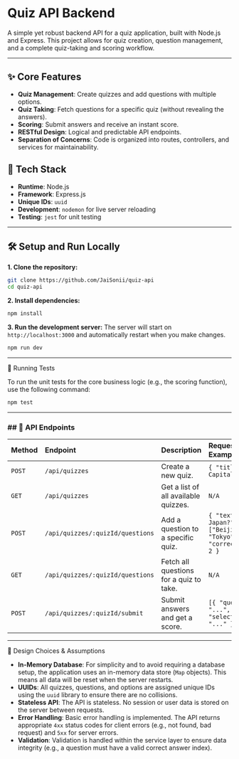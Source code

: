 # Quiz API Backend

A simple yet robust backend API for a quiz application, built with Node.js and Express. This project allows for quiz creation, question management, and a complete quiz-taking and scoring workflow.

---

## ✨ Core Features

* **Quiz Management**: Create quizzes and add questions with multiple options.
* **Quiz Taking**: Fetch questions for a specific quiz (without revealing the answers).
* **Scoring**: Submit answers and receive an instant score.
* **RESTful Design**: Logical and predictable API endpoints.
* **Separation of Concerns**: Code is organized into routes, controllers, and services for maintainability.

## 🚀 Tech Stack

* **Runtime**: Node.js
* **Framework**: Express.js
* **Unique IDs**: `uuid`
* **Development**: `nodemon` for live server reloading
* **Testing**: `jest` for unit testing

---

## 🛠️ Setup and Run Locally

**1. Clone the repository:**
```bash
git clone https://github.com/JaiSonii/quiz-api
cd quiz-api
```

**2. Install dependencies:**
```bash
npm install
```

**3. Run the development server:**
The server will start on `http://localhost:3000` and automatically restart when you make changes.
```bash
npm run dev
```

---

🧪 Running Tests

To run the unit tests for the core business logic (e.g., the scoring function), use the following command:
```bash
npm test
```

---

### ## 📡 API Endpoints

| Method | Endpoint                             | Description                                 | Request Body Example                                                                               |
| :----- | :----------------------------------- | :------------------------------------------ | :------------------------------------------------------------------------------------------------- |
| `POST` | `/api/quizzes`                       | Create a new quiz.                          | `{ "title": "World Capitals" }`                                                                    |
| `GET`  | `/api/quizzes`                       | Get a list of all available quizzes.        | `N/A`                                                                                              |
| `POST` | `/api/quizzes/:quizId/questions`     | Add a question to a specific quiz.          | `{ "text": "Capital of Japan?", "options": ["Beijing", "Seoul", "Tokyo"], "correctAnswerIndex": 2 }` |
| `GET`  | `/api/quizzes/:quizId/questions`     | Fetch all questions for a quiz to take.     | `N/A`                                                                                              |
| `POST` | `/api/quizzes/:quizId/submit`        | Submit answers and get a score.             | `[{ "questionId": "...", "selectedOptionId": "..." }]`                                             |

---

🧠 Design Choices & Assumptions

* **In-Memory Database**: For simplicity and to avoid requiring a database setup, the application uses an in-memory data store (`Map` objects). This means all data will be reset when the server restarts.
* **UUIDs**: All quizzes, questions, and options are assigned unique IDs using the `uuid` library to ensure there are no collisions.
* **Stateless API**: The API is stateless. No session or user data is stored on the server between requests.
* **Error Handling**: Basic error handling is implemented. The API returns appropriate `4xx` status codes for client errors (e.g., not found, bad request) and `5xx` for server errors.
* **Validation**: Validation is handled within the service layer to ensure data integrity (e.g., a question must have a valid correct answer index).